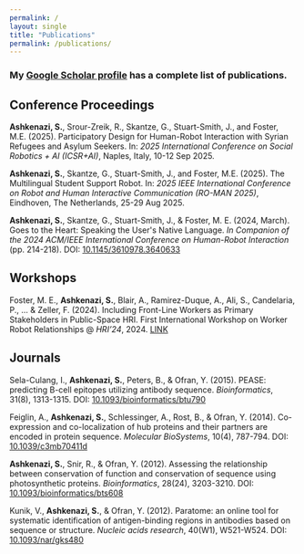 ```yaml
---
permalink: /
layout: single
title: "Publications"
permalink: /publications/
---
```


### My [Google Scholar profile](https://scholar.google.com/citations?user=ChQURKcAAAAJ) has a complete list of publications.

## Conference Proceedings

**Ashkenazi, S.**, Srour-Zreik, R., Skantze, G., Stuart-Smith, J., and Foster, M.E. (2025). 
Participatory Design for Human-Robot Interaction with Syrian Refugees and Asylum Seekers. 
In: _2025 International Conference on Social Robotics + AI (ICSR+AI)_, Naples, Italy, 10-12 Sep 2025.

**Ashkenazi, S.**, Skantze, G., Stuart-Smith, J., and Foster, M.E. (2025). 
The Multilingual Student Support Robot. In: 
_2025 IEEE International Conference on Robot and Human Interactive Communication (RO-MAN 2025)_, 
Eindhoven, The Netherlands, 25-29 Aug 2025.

**Ashkenazi, S.**, Skantze, G., Stuart-Smith, J., & Foster, M. E. (2024, March). 
Goes to the Heart: Speaking the User's Native Language. 
_In Companion of the 2024 ACM/IEEE International Conference on Human-Robot Interaction_ (pp. 214-218). DOI: 
[10.1145/3610978.3640633](https://dl.acm.org/doi/10.1145/3610978.3640633)

## Workshops

Foster, M. E., **Ashkenazi, S.**, Blair, A., Ramirez-Duque, A., Ali, S., Candelaria, P., ... & Zeller, F. (2024). 
Including Front-Line Workers as Primary Stakeholders in Public-Space HRI.
First International Workshop on Worker Robot Relationships @ _HRI’24_, 2024. 
[LINK](https://drive.google.com/file/d/1ITL2tnZ1wJR2Zq6AdxcHZHRPIdgoLcU7/view)


## Journals

Sela-Culang, I., **Ashkenazi, S.**, Peters, B., & Ofran, Y. (2015). 
PEASE: predicting B-cell epitopes utilizing antibody sequence. 
_Bioinformatics_, 31(8), 1313-1315. DOI:
[10.1093/bioinformatics/btu790](https://doi.org/10.1093/bioinformatics/btu790)

Feiglin, A., **Ashkenazi, S.**, Schlessinger, A., Rost, B., & Ofran, Y. (2014). 
Co-expression and co-localization of hub proteins and their partners are encoded in 
protein sequence. _Molecular BioSystems_, 10(4), 787-794. DOI: [10.1039/c3mb70411d](https://doi.org/10.1039/c3mb70411d)

**Ashkenazi, S.**, Snir, R., & Ofran, Y. (2012). Assessing the relationship between conservation 
of function and conservation of sequence using photosynthetic proteins. 
_Bioinformatics_, 28(24), 3203-3210. DOI:
[10.1093/bioinformatics/bts608](https://doi.org/10.1093/bioinformatics/bts608)


Kunik, V., **Ashkenazi, S.**, & Ofran, Y. (2012). Paratome: an online tool for systematic identification of 
antigen-binding regions in antibodies based on sequence or structure. _Nucleic acids research_, 
40(W1), W521-W524. DOI: [10.1093/nar/gks480](https://doi.org/10.1093/nar/gks480)